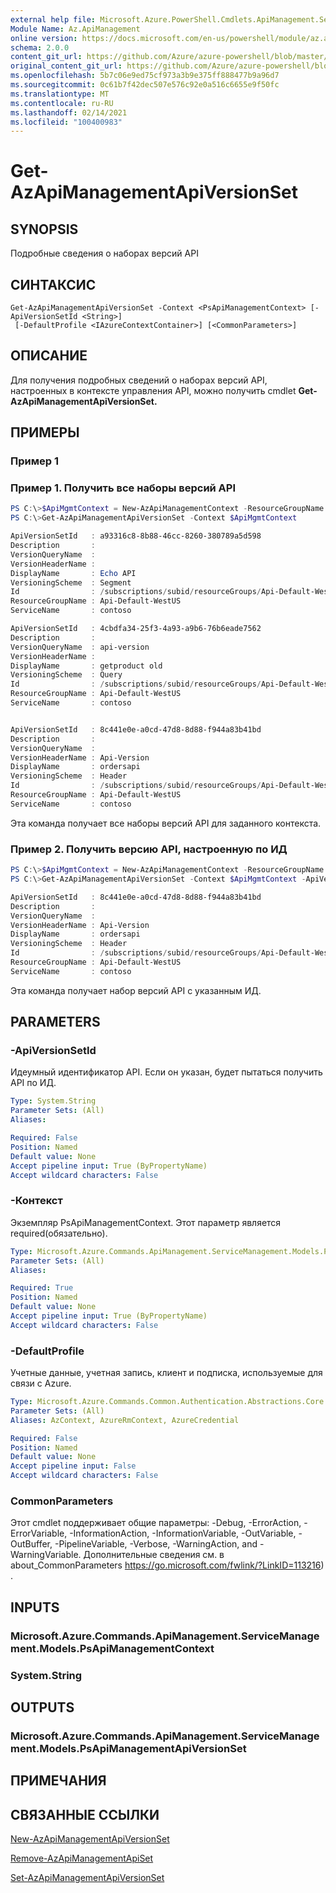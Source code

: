```yaml
---
external help file: Microsoft.Azure.PowerShell.Cmdlets.ApiManagement.ServiceManagement.dll-Help.xml
Module Name: Az.ApiManagement
online version: https://docs.microsoft.com/en-us/powershell/module/az.apimanagement/get-azapimanagementapiversionset
schema: 2.0.0
content_git_url: https://github.com/Azure/azure-powershell/blob/master/src/ApiManagement/ApiManagement/help/Get-AzApiManagementApiVersionSet.md
original_content_git_url: https://github.com/Azure/azure-powershell/blob/master/src/ApiManagement/ApiManagement/help/Get-AzApiManagementApiVersionSet.md
ms.openlocfilehash: 5b7c06e9ed75cf973a3b9e375ff888477b9a96d7
ms.sourcegitcommit: 0c61b7f42dec507e576c92e0a516c6655e9f50fc
ms.translationtype: MT
ms.contentlocale: ru-RU
ms.lasthandoff: 02/14/2021
ms.locfileid: "100400983"
---
```

# Get-AzApiManagementApiVersionSet

## SYNOPSIS
Подробные сведения о наборах версий API

## СИНТАКСИС

```
Get-AzApiManagementApiVersionSet -Context <PsApiManagementContext> [-ApiVersionSetId <String>]
 [-DefaultProfile <IAzureContextContainer>] [<CommonParameters>]
```

## ОПИСАНИЕ
Для получения подробных сведений о наборах версий API, настроенных в контексте управления API, можно получить cmdlet **Get-AzApiManagementApiVersionSet.**

## ПРИМЕРЫ

### Пример 1

### Пример 1. Получить все наборы версий API
```powershell
PS C:\>$ApiMgmtContext = New-AzApiManagementContext -ResourceGroupName "Api-Default-WestUS" -ServiceName "contoso"
PS C:\>Get-AzApiManagementApiVersionSet -Context $ApiMgmtContext

ApiVersionSetId   : a93316c8-8b88-46cc-8260-380789a5d598
Description       :
VersionQueryName  :
VersionHeaderName :
DisplayName       : Echo API
VersioningScheme  : Segment
Id                : /subscriptions/subid/resourceGroups/Api-Default-WestUS/providers/Microsoft.ApiManagement/service/contoso/api-version-sets/a916c8-8b88-46cc-8260-380789a5d598
ResourceGroupName : Api-Default-WestUS
ServiceName       : contoso

ApiVersionSetId   : 4cbdfa34-25f3-4a93-a9b6-76b6eade7562
Description       :
VersionQueryName  : api-version
VersionHeaderName :
DisplayName       : getproduct old
VersioningScheme  : Query
Id                : /subscriptions/subid/resourceGroups/Api-Default-WestUS/providers/Microsoft.ApiManagement/service/contoso/api-version-sets/4cbdfa34-25f3-4a93-a9b6-76b6eade7562
ResourceGroupName : Api-Default-WestUS
ServiceName       : contoso


ApiVersionSetId   : 8c441e0e-a0cd-47d8-8d88-f944a83b41bd
Description       :
VersionQueryName  :
VersionHeaderName : Api-Version
DisplayName       : ordersapi
VersioningScheme  : Header
Id                : /subscriptions/subid/resourceGroups/Api-Default-WestUS/providers/Microsoft.ApiManagement/service/contoso/api-version-sets/8c441e0e-a0cd-47d8-8d88-f944a83b41bd
ResourceGroupName : Api-Default-WestUS
ServiceName       : contoso
```

Эта команда получает все наборы версий API для заданного контекста.

### Пример 2. Получить версию API, настроенную по ИД
```powershell
PS C:\>$ApiMgmtContext = New-AzApiManagementContext -ResourceGroupName "Api-Default-WestUS" -ServiceName "contoso"
PS C:\>Get-AzApiManagementApiVersionSet -Context $ApiMgmtContext -ApiVersionSetId $ApiVersionSetId

ApiVersionSetId   : 8c441e0e-a0cd-47d8-8d88-f944a83b41bd
Description       :
VersionQueryName  :
VersionHeaderName : Api-Version
DisplayName       : ordersapi
VersioningScheme  : Header
Id                : /subscriptions/subid/resourceGroups/Api-Default-WestUS/providers/Microsoft.ApiManagement/service/contoso/api-version-sets/8c441e0e-a0cd-47d8-8d88-f944a83b41bd
ResourceGroupName : Api-Default-WestUS
ServiceName       : contoso
```

Эта команда получает набор версий API с указанным ИД.

## PARAMETERS

### -ApiVersionSetId
Идеумный идентификатор API.
Если он указан, будет пытаться получить API по ИД.

```yaml
Type: System.String
Parameter Sets: (All)
Aliases:

Required: False
Position: Named
Default value: None
Accept pipeline input: True (ByPropertyName)
Accept wildcard characters: False
```

### -Контекст
Экземпляр PsApiManagementContext.
Этот параметр является required(обязательно).

```yaml
Type: Microsoft.Azure.Commands.ApiManagement.ServiceManagement.Models.PsApiManagementContext
Parameter Sets: (All)
Aliases:

Required: True
Position: Named
Default value: None
Accept pipeline input: True (ByPropertyName)
Accept wildcard characters: False
```

### -DefaultProfile
Учетные данные, учетная запись, клиент и подписка, используемые для связи с Azure.

```yaml
Type: Microsoft.Azure.Commands.Common.Authentication.Abstractions.Core.IAzureContextContainer
Parameter Sets: (All)
Aliases: AzContext, AzureRmContext, AzureCredential

Required: False
Position: Named
Default value: None
Accept pipeline input: False
Accept wildcard characters: False
```

### CommonParameters
Этот cmdlet поддерживает общие параметры: -Debug, -ErrorAction, -ErrorVariable, -InformationAction, -InformationVariable, -OutVariable, -OutBuffer, -PipelineVariable, -Verbose, -WarningAction, and -WarningVariable. Дополнительные сведения см. в about_CommonParameters https://go.microsoft.com/fwlink/?LinkID=113216) .

## INPUTS

### Microsoft.Azure.Commands.ApiManagement.ServiceManagement.Models.PsApiManagementContext

### System.String

## OUTPUTS

### Microsoft.Azure.Commands.ApiManagement.ServiceManagement.Models.PsApiManagementApiVersionSet

## ПРИМЕЧАНИЯ

## СВЯЗАННЫЕ ССЫЛКИ

[New-AzApiManagementApiVersionSet](./New-AzApiManagementApiVersionSet.md)

[Remove-AzApiManagementApiSet](./Remove-AzApiManagementApiVersionSet.md)

[Set-AzApiManagementApiVersionSet](./Set-AzApiManagementApiVersionSet.md)
